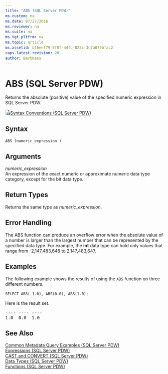 ```yaml
---
title: "ABS (SQL Server PDW)"
ms.custom: na
ms.date: 07/27/2016
ms.reviewer: na
ms.suite: na
ms.tgt_pltfrm: na
ms.topic: article
ms.assetid: b16eef79-5f8f-44fc-822c-3d7a075bfac2
caps.latest.revision: 20
author: BarbKess
---
```

# ABS (SQL Server PDW)
Returns the absolute (positive) value of the specified numeric expression in SQL Server PDW.  
  
![Topic link icon](../sqlpdw/media/Topic_Link.gif "Topic_Link")[Syntax Conventions &#40;SQL Server PDW&#41;](../sqlpdw/syntax-conventions-sql-server-pdw.md)  
  
## Syntax  
  
```  
ABS (numeric_expression )  
```  
  
## Arguments  
*numeric_expression*  
An expression of the exact numeric or approximate numeric data type category, except for the bit data type.  
  
## Return Types  
Returns the same type as *numeric_expression*.  
  
## Error Handling  
The ABS function can produce an overflow error when the absolute value of a number is larger than the largest number that can be represented by the specified data type. For example, the **int** data type can hold only values that range from -2,147,483,648 to 2,147,483,647.  
  
## Examples  
The following example shows the results of using the `ABS` function on three different numbers.  
  
```  
SELECT ABS(-1.0), ABS(0.0), ABS(1.0);  
```  
  
Here is the result set.  
  
<pre>---- ---- ----  
1.0  0.0  1.0</pre>  
  
## See Also  
[Common Metadata Query Examples &#40;SQL Server PDW&#41;](../sqlpdw/common-metadata-query-examples-sql-server-pdw.md)  
[Expressions &#40;SQL Server PDW&#41;](../sqlpdw/expressions-sql-server-pdw.md)  
[CAST and CONVERT &#40;SQL Server PDW&#41;](../sqlpdw/cast-and-convert-sql-server-pdw.md)  
[Data Types &#40;SQL Server PDW&#41;](../sqlpdw/data-types-sql-server-pdw.md)  
[Functions &#40;SQL Server PDW&#41;](../sqlpdw/functions-sql-server-pdw.md)  
  
